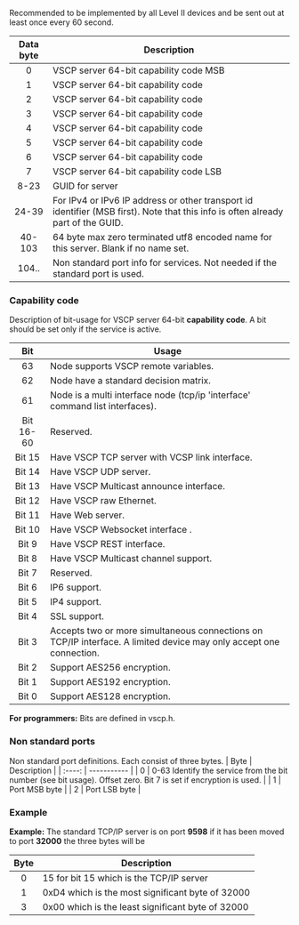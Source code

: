 Recommended to be implemented by all Level II devices and be sent out at least once every 60 second.

 | Data byte | Description                                 |
 | :----: |-----------                                     |
 | 0         | VSCP server 64-bit capability code MSB      |
 | 1         | VSCP server 64-bit capability code          |
 | 2         | VSCP server 64-bit capability code          |
 | 3         | VSCP server 64-bit capability code          |
 | 4         | VSCP server 64-bit capability code          |
 | 5         | VSCP server 64-bit capability code          |
 | 6         | VSCP server 64-bit capability code          |
 | 7         | VSCP server 64-bit capability code LSB      |
 | 8-23      | GUID for server                             |
 | 24-39     | For IPv4 or IPv6 IP address or other transport id identifier (MSB first). Note that this info is often already part of the GUID. |
 | 40-103    | 64 byte max zero terminated utf8 encoded name for this server. Blank if no name set. |
 | 104..     | Non standard port info for services. Not needed if the standard port is used.        |

### Capability code

Description of bit-usage for VSCP server 64-bit **capability code**. A bit should be set only if the service is active.

 | Bit       | Usage                   |
 | :----:       | -----                |
 | 63 | Node supports VSCP remote variables. |
 | 62 | Node have a standard decision matrix. |
 | 61 | Node is a multi interface node (tcp/ip 'interface' command list interfaces). |
 | Bit 16-60 | Reserved.               |
 | Bit 15    | Have VSCP TCP server with VCSP link interface.  |
 | Bit 14    | Have VSCP UDP server.   |
 | Bit 13    | Have VSCP Multicast announce interface. |
 | Bit 12    | Have VSCP raw Ethernet. |
 | Bit 11    | Have Web server.        |
 | Bit 10    | Have VSCP Websocket interface . |
 | Bit 9     | Have VSCP REST interface. |
 | Bit 8     | Have VSCP Multicast channel support. |
 | Bit 7     | Reserved.                 |
 | Bit 6     | IP6 support.              |
 | Bit 5     | IP4 support.              |
 | Bit 4     | SSL support.              |
 | Bit 3     | Accepts two or more simultaneous connections on TCP/IP interface. A limited device may only accept one connection.   |
 | Bit 2     | Support AES256 encryption. |
 | Bit 1     | Support AES192 encryption. |
 | Bit 0     | Support AES128 encryption. |

**For programmers:** Bits are defined in vscp.h.

### Non standard ports

Non standard port definitions. Each consist of three bytes.
 | Byte | Description                                                                                                     |
 | :----: | -----------                                                                                                   |
 | 0    | 0-63 Identify the service from the bit number (see bit usage). Offset zero. Bit 7 is set if encryption is used. |
 | 1    | Port MSB byte                                                                                                   |
 | 2    | Port LSB byte                                                                                                   |

### Example

**Example:** The standard TCP/IP server is on port **9598** if it has been moved to port **32000** the three bytes will be

 | Byte | Description                                       |
 | :----: | -----------                                     |
 | 0    | 15 for bit 15 which is the TCP/IP server          |
 | 1    | 0xD4 which is the most significant byte of 32000  |
 | 3    | 0x00 which is the least significant byte of 32000 |
